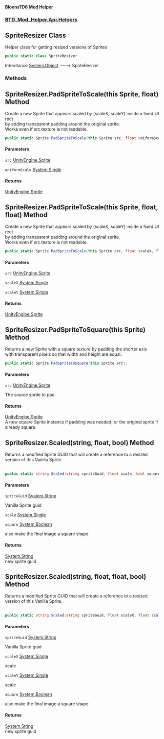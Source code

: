 #### [BloonsTD6 Mod Helper](README.md 'README')
### [BTD_Mod_Helper.Api.Helpers](README.md#BTD_Mod_Helper.Api.Helpers 'BTD_Mod_Helper.Api.Helpers')

## SpriteResizer Class

Helper class for getting resized versions of Sprites

```csharp
public static class SpriteResizer
```

Inheritance [System.Object](https://docs.microsoft.com/en-us/dotnet/api/System.Object 'System.Object') &#129106; SpriteResizer
### Methods

<a name='BTD_Mod_Helper.Api.Helpers.SpriteResizer.PadSpriteToScale(thisSprite,float)'></a>

## SpriteResizer.PadSpriteToScale(this Sprite, float) Method

Create a new Sprite that appears scaled by (scaleX, scaleY) inside a fixed UI rect  
by adding transparent padding around the original sprite.  
Works even if src.texture is not readable.

```csharp
public static Sprite PadSpriteToScale(this Sprite src, float uniformScale);
```
#### Parameters

<a name='BTD_Mod_Helper.Api.Helpers.SpriteResizer.PadSpriteToScale(thisSprite,float).src'></a>

`src` [UnityEngine.Sprite](https://docs.microsoft.com/en-us/dotnet/api/UnityEngine.Sprite 'UnityEngine.Sprite')

<a name='BTD_Mod_Helper.Api.Helpers.SpriteResizer.PadSpriteToScale(thisSprite,float).uniformScale'></a>

`uniformScale` [System.Single](https://docs.microsoft.com/en-us/dotnet/api/System.Single 'System.Single')

#### Returns
[UnityEngine.Sprite](https://docs.microsoft.com/en-us/dotnet/api/UnityEngine.Sprite 'UnityEngine.Sprite')

<a name='BTD_Mod_Helper.Api.Helpers.SpriteResizer.PadSpriteToScale(thisSprite,float,float)'></a>

## SpriteResizer.PadSpriteToScale(this Sprite, float, float) Method

Create a new Sprite that appears scaled by (scaleX, scaleY) inside a fixed UI rect  
by adding transparent padding around the original sprite.  
Works even if src.texture is not readable.

```csharp
public static Sprite PadSpriteToScale(this Sprite src, float scaleX, float scaleY);
```
#### Parameters

<a name='BTD_Mod_Helper.Api.Helpers.SpriteResizer.PadSpriteToScale(thisSprite,float,float).src'></a>

`src` [UnityEngine.Sprite](https://docs.microsoft.com/en-us/dotnet/api/UnityEngine.Sprite 'UnityEngine.Sprite')

<a name='BTD_Mod_Helper.Api.Helpers.SpriteResizer.PadSpriteToScale(thisSprite,float,float).scaleX'></a>

`scaleX` [System.Single](https://docs.microsoft.com/en-us/dotnet/api/System.Single 'System.Single')

<a name='BTD_Mod_Helper.Api.Helpers.SpriteResizer.PadSpriteToScale(thisSprite,float,float).scaleY'></a>

`scaleY` [System.Single](https://docs.microsoft.com/en-us/dotnet/api/System.Single 'System.Single')

#### Returns
[UnityEngine.Sprite](https://docs.microsoft.com/en-us/dotnet/api/UnityEngine.Sprite 'UnityEngine.Sprite')

<a name='BTD_Mod_Helper.Api.Helpers.SpriteResizer.PadSpriteToSquare(thisSprite)'></a>

## SpriteResizer.PadSpriteToSquare(this Sprite) Method

Returns a new Sprite with a square texture by padding the shorter axis  
with transparent pixels so that width and height are equal.

```csharp
public static Sprite PadSpriteToSquare(this Sprite src);
```
#### Parameters

<a name='BTD_Mod_Helper.Api.Helpers.SpriteResizer.PadSpriteToSquare(thisSprite).src'></a>

`src` [UnityEngine.Sprite](https://docs.microsoft.com/en-us/dotnet/api/UnityEngine.Sprite 'UnityEngine.Sprite')

The source sprite to pad.

#### Returns
[UnityEngine.Sprite](https://docs.microsoft.com/en-us/dotnet/api/UnityEngine.Sprite 'UnityEngine.Sprite')  
A new square Sprite instance if padding was needed, or the original sprite if already square.

<a name='BTD_Mod_Helper.Api.Helpers.SpriteResizer.Scaled(string,float,bool)'></a>

## SpriteResizer.Scaled(string, float, bool) Method

Returns a modified Sprite GUID that will create a reference to a resized version of this Vanilla Sprite.  
<br/>

```csharp
public static string Scaled(string spriteGuid, float scale, bool square=true);
```
#### Parameters

<a name='BTD_Mod_Helper.Api.Helpers.SpriteResizer.Scaled(string,float,bool).spriteGuid'></a>

`spriteGuid` [System.String](https://docs.microsoft.com/en-us/dotnet/api/System.String 'System.String')

Vanilla Sprite guid

<a name='BTD_Mod_Helper.Api.Helpers.SpriteResizer.Scaled(string,float,bool).scale'></a>

`scale` [System.Single](https://docs.microsoft.com/en-us/dotnet/api/System.Single 'System.Single')

<a name='BTD_Mod_Helper.Api.Helpers.SpriteResizer.Scaled(string,float,bool).square'></a>

`square` [System.Boolean](https://docs.microsoft.com/en-us/dotnet/api/System.Boolean 'System.Boolean')

also make the final image a square shape

#### Returns
[System.String](https://docs.microsoft.com/en-us/dotnet/api/System.String 'System.String')  
new sprite guid

<a name='BTD_Mod_Helper.Api.Helpers.SpriteResizer.Scaled(string,float,float,bool)'></a>

## SpriteResizer.Scaled(string, float, float, bool) Method

Returns a modified Sprite GUID that will create a reference to a resized version of this Vanilla Sprite.  
<br/>

```csharp
public static string Scaled(string spriteGuid, float scaleX, float scaleY, bool square=true);
```
#### Parameters

<a name='BTD_Mod_Helper.Api.Helpers.SpriteResizer.Scaled(string,float,float,bool).spriteGuid'></a>

`spriteGuid` [System.String](https://docs.microsoft.com/en-us/dotnet/api/System.String 'System.String')

Vanilla Sprite guid

<a name='BTD_Mod_Helper.Api.Helpers.SpriteResizer.Scaled(string,float,float,bool).scaleX'></a>

`scaleX` [System.Single](https://docs.microsoft.com/en-us/dotnet/api/System.Single 'System.Single')

scale

<a name='BTD_Mod_Helper.Api.Helpers.SpriteResizer.Scaled(string,float,float,bool).scaleY'></a>

`scaleY` [System.Single](https://docs.microsoft.com/en-us/dotnet/api/System.Single 'System.Single')

scale

<a name='BTD_Mod_Helper.Api.Helpers.SpriteResizer.Scaled(string,float,float,bool).square'></a>

`square` [System.Boolean](https://docs.microsoft.com/en-us/dotnet/api/System.Boolean 'System.Boolean')

also make the final image a square shape

#### Returns
[System.String](https://docs.microsoft.com/en-us/dotnet/api/System.String 'System.String')  
new sprite guid